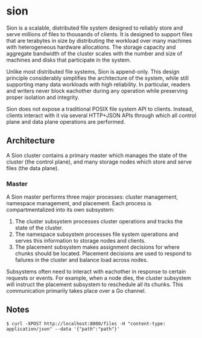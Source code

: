 # sion

Sion is a scalable, distributed file system designed to reliably store and serve millions of files to thousands of clients. It is designed to support files that are terabytes in size by distributing the workload over many machines with heterogeneous hardware allocations. The storage capacity and aggregate bandwidth of the cluster scales with the number and size of machines and disks that participate in the system.

Unlike most distributed file systems, Sion is append-only. This design principle considerably simplifies the architecture of the system, while still supporting many data workloads with high reliability. In particular, readers and writers never block eachother during any operation while preserving proper isolation and integrity.

Sion does not expose a traditional POSIX file system API to clients. Instead, clients interact with it via several HTTP+JSON APIs through which all control plane and data plane operations are performed. 

## Architecture
A Sion cluster contains a primary master which manages the state of the cluster (the control plane), and many storage nodes which store and serve files (the data plane).

### Master
A Sion master performs three major processes: cluster management, namespace management, and placement. Each process is compartmentalized into its own subsystem:
1. The cluster subsystem processes cluster operations and tracks the state of the cluster.
2. The namespace subsystem processes file system operations and serves this information to storage nodes and clients.
3. The placement subsystem makes assignment decisions for where chunks should be located. Placement decisions are used to respond to failures in the cluster and balance load across nodes.

Subsystems often need to interact with eachother in response to certain requests or events. For example, when a node dies, the cluster subsystem will instruct the placement subsystem to reschedule all its chunks. This communication primarily takes place over a Go channel.

## Notes
```
$ curl -XPOST http://localhost:8000/files -H "content-type: application/json" --data '{"path":"path"}'
```
